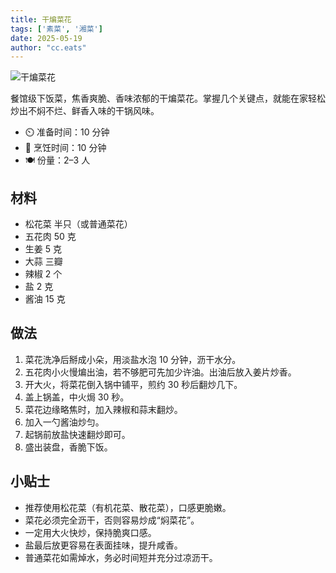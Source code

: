 ```yaml
---
title: 干煸菜花
tags: ['素菜', '湘菜']
date: 2025-05-19
author: "cc.eats"
---
```


![干煸菜花](/pix/ganbian-caihua.jpg)

餐馆级下饭菜，焦香爽脆、香味浓郁的干煸菜花。掌握几个关键点，就能在家轻松炒出不焖不烂、鲜香入味的干锅风味。

- ⏲️ 准备时间：10 分钟  
- 🍳 烹饪时间：10 分钟  
- 🍽️ 份量：2–3 人

## 材料

- 松花菜 半只（或普通菜花）  
- 五花肉 50 克  
- 生姜 5 克  
- 大蒜 三瓣  
- 辣椒 2 个  
- 盐 2 克  
- 酱油 15 克  

## 做法

1. 菜花洗净后掰成小朵，用淡盐水泡 10 分钟，沥干水分。
2. 五花肉小火慢煸出油，若不够肥可先加少许油。出油后放入姜片炒香。
3. 开大火，将菜花倒入锅中铺平，煎约 30 秒后翻炒几下。
4. 盖上锅盖，中火焗 30 秒。
5. 菜花边缘略焦时，加入辣椒和蒜末翻炒。
6. 加入一勺酱油炒匀。
7. 起锅前放盐快速翻炒即可。
8. 盛出装盘，香脆下饭。

## 小贴士

- 推荐使用松花菜（有机花菜、散花菜），口感更脆嫩。
- 菜花必须完全沥干，否则容易炒成“焖菜花”。
- 一定用大火快炒，保持脆爽口感。
- 盐最后放更容易在表面挂味，提升咸香。
- 普通菜花如需焯水，务必时间短并充分过凉沥干。

